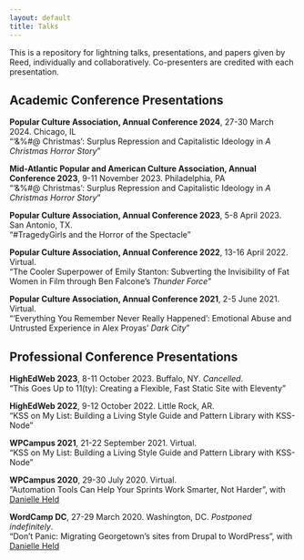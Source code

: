 ```yaml
---
layout: default
title: Talks
---
```


This is a repository for lightning talks, presentations, and papers given by Reed, individually and collaboratively. Co-presenters are credited with each presentation.

## Academic Conference Presentations

**Popular Culture Association, Annual Conference 2024**, 27-30 March 2024. Chicago, IL  
“‘&%#@ Christmas’: Surplus Repression and Capitalistic Ideology in _A Christmas Horror Story_”

**Mid-Atlantic Popular and American Culture Association, Annual Conference 2023**, 9-11 November 2023. Philadelphia, PA  
“‘&%#@ Christmas’: Surplus Repression and Capitalistic Ideology in _A Christmas Horror Story_”

**Popular Culture Association, Annual Conference 2023**, 5-8 April 2023. San Antonio, TX.  
“#TragedyGirls and the Horror of the Spectacle”

**Popular Culture Association, Annual Conference 2022**, 13-16 April 2022. Virtual.  
“The Cooler Superpower of Emily Stanton: Subverting the Invisibility of Fat Women in Film through Ben Falcone’s _Thunder Force_”

**Popular Culture Association, Annual Conference 2021**, 2-5 June 2021. Virtual.  
“‘Everything You Remember Never Really Happened’: Emotional Abuse and Untrusted Experience in Alex Proyas’ _Dark City_”

## Professional Conference Presentations

**HighEdWeb 2023**, 8-11 October 2023. Buffalo, NY. _Cancelled_.  
“This Goes Up to 11(ty): Creating a Flexible, Fast Static Site with Eleventy”

**HighEdWeb 2022**, 9-12 October 2022. Little Rock, AR.  
“KSS on My List: Building a Living Style Guide and Pattern Library with KSS-Node”

**WPCampus 2021**, 21-22 September 2021. Virtual.  
“KSS on My List: Building a Living Style Guide and Pattern Library with KSS-Node”

**WPCampus 2020**, 29-30 July 2020. Virtual.  
“Automation Tools Can Help Your Sprints Work Smarter, Not Harder”, with [Danielle Held](https://www.linkedin.com/in/daniellekheld/)

**WordCamp DC**, 27-29 March 2020. Washington, DC. _Postponed indefinitely_.  
“Don’t Panic: Migrating Georgetown’s sites from Drupal to WordPress”, with [Danielle Held](https://www.linkedin.com/in/daniellekheld/)
